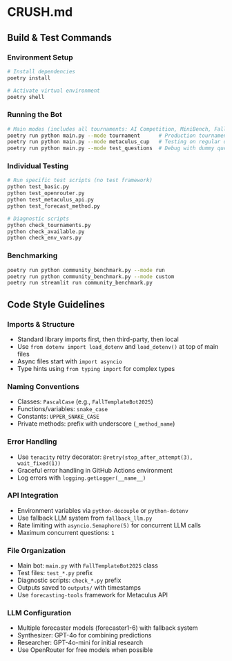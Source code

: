 # CRUSH.md

## Build & Test Commands

### Environment Setup
```bash
# Install dependencies
poetry install

# Activate virtual environment
poetry shell
```

### Running the Bot
```bash
# Main modes (includes all tournaments: AI Competition, MiniBench, Fall AIB 2025, POTUS Predictions, RAND Policy Challenge)
poetry run python main.py --mode tournament      # Production tournament mode
poetry run python main.py --mode metaculus_cup   # Testing on regular questions
poetry run python main.py --mode test_questions  # Debug with dummy questions
```

### Individual Testing
```bash
# Run specific test scripts (no test framework)
python test_basic.py
python test_openrouter.py
python test_metaculus_api.py
python test_forecast_method.py

# Diagnostic scripts
python check_tournaments.py
python check_available.py
python check_env_vars.py
```

### Benchmarking
```bash
poetry run python community_benchmark.py --mode run
poetry run python community_benchmark.py --mode custom
poetry run streamlit run community_benchmark.py
```

## Code Style Guidelines

### Imports & Structure
- Standard library imports first, then third-party, then local
- Use `from dotenv import load_dotenv` and `load_dotenv()` at top of main files
- Async files start with `import asyncio`
- Type hints using `from typing import` for complex types

### Naming Conventions
- Classes: `PascalCase` (e.g., `FallTemplateBot2025`)
- Functions/variables: `snake_case`
- Constants: `UPPER_SNAKE_CASE`
- Private methods: prefix with underscore (`_method_name`)

### Error Handling
- Use `tenacity` retry decorator: `@retry(stop_after_attempt(3), wait_fixed(1))`
- Graceful error handling in GitHub Actions environment
- Log errors with `logging.getLogger(__name__)`

### API Integration
- Environment variables via `python-decouple` or `python-dotenv`
- Use fallback LLM system from `fallback_llm.py`
- Rate limiting with `asyncio.Semaphore(5)` for concurrent LLM calls
- Maximum concurrent questions: `1`

### File Organization
- Main bot: `main.py` with `FallTemplateBot2025` class
- Test files: `test_*.py` prefix
- Diagnostic scripts: `check_*.py` prefix
- Outputs saved to `outputs/` with timestamps
- Use `forecasting-tools` framework for Metaculus API

### LLM Configuration
- Multiple forecaster models (forecaster1-6) with fallback system
- Synthesizer: GPT-4o for combining predictions
- Researcher: GPT-4o-mini for initial research
- Use OpenRouter for free models when possible